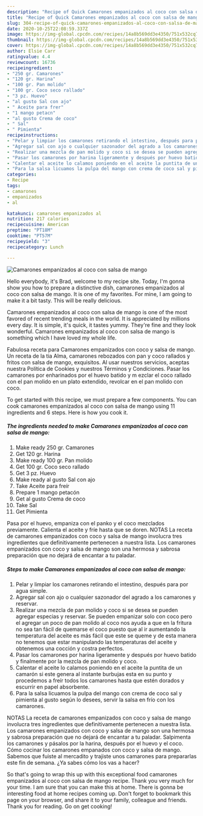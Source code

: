 ```yaml
---
description: "Recipe of Quick Camarones empanizados al coco con salsa de mango"
title: "Recipe of Quick Camarones empanizados al coco con salsa de mango"
slug: 304-recipe-of-quick-camarones-empanizados-al-coco-con-salsa-de-mango
date: 2020-10-25T22:08:59.337Z
image: https://img-global.cpcdn.com/recipes/14a8b569dd3e4350/751x532cq70/camarones-empanizados-al-coco-con-salsa-de-mango-foto-principal.jpg
thumbnail: https://img-global.cpcdn.com/recipes/14a8b569dd3e4350/751x532cq70/camarones-empanizados-al-coco-con-salsa-de-mango-foto-principal.jpg
cover: https://img-global.cpcdn.com/recipes/14a8b569dd3e4350/751x532cq70/camarones-empanizados-al-coco-con-salsa-de-mango-foto-principal.jpg
author: Elsie Carr
ratingvalue: 4.4
reviewcount: 16736
recipeingredient:
- "250 gr. Camarones"
- "120 gr. Harina"
- "100 gr. Pan molido"
- "100 gr. Coco seco rallado"
- "3 pz. Huevo"
- "al gusto Sal con ajo"
- " Aceite para frer"
- "1 mango petacn"
- "al gusto Crema de coco"
- " Sal"
- " Pimienta"
recipeinstructions:
- "Pelar y limpiar los camarones retirando el intestino, después para por agua simple."
- "Agregar sal con ajo o cualquier sazonador del agrado a los camarones y reservar."
- "Realizar una mezcla de pan molido y coco si se desea se pueden agregar especias y reservar. Se pueden empanizar solo con coco pero el agregar un poco de pan molido al coco nos ayuda a que en la fritura no sea tan fácil de quemarse el coco puesto que al ir aumentando la temperatura del aceite es más fácil que este se queme y de esta manera no tenemos que estar manipulando las temperaturas del aceite y obtenemos una cocción y costra perfectos."
- "Pasar los camarones por harina ligeramente y después por huevo batido y finalmente por la mezcla de pan molido y coco."
- "Calentar el aceite lo calamos poniendo en el aceite la puntita de un camarón si este genera al instante burbujas esta en su punto y procedemos a freír todos los camarones hasta que estén dorados y escurrir en papel absorbente."
- "Para la salsa licuamos la pulpa del mango con crema de coco sal y pimienta al gusto según lo desees, servir la salsa en frío con los camarones."
categories:
- Recipe
tags:
- camarones
- empanizados
- al

katakunci: camarones empanizados al 
nutrition: 217 calories
recipecuisine: American
preptime: "PT18M"
cooktime: "PT57M"
recipeyield: "3"
recipecategory: Lunch

---
```



![Camarones empanizados al coco con salsa de mango](https://img-global.cpcdn.com/recipes/14a8b569dd3e4350/751x532cq70/camarones-empanizados-al-coco-con-salsa-de-mango-foto-principal.jpg)

Hello everybody, it's Brad, welcome to my recipe site. Today, I'm gonna show you how to prepare a distinctive dish, camarones empanizados al coco con salsa de mango. It is one of my favorites. For mine, I am going to make it a bit tasty. This will be really delicious.

Camarones empanizados al coco con salsa de mango is one of the most favored of recent trending meals in the world. It is appreciated by millions every day. It is simple, it's quick, it tastes yummy. They're fine and they look wonderful. Camarones empanizados al coco con salsa de mango is something which I have loved my whole life.

Fabulosa receta para Camarones empanizados con coco y salsa de mango. Un receta de la tia Alma, camarones rebozados con pan y coco rallados y fritos con salsa de mango, exquisitos. Al usar nuestros servicios, aceptas nuestra Política de Cookies y nuestros Términos y Condiciones. Pasar los camarones por enharinados por el huevo batido y m ezclar el coco rallado con el pan molido en un plato extendido, revolcar en el pan molido con coco.


To get started with this recipe, we must prepare a few components. You can cook camarones empanizados al coco con salsa de mango using 11 ingredients and 6 steps. Here is how you cook it.

<!--inarticleads1-->

##### The ingredients needed to make Camarones empanizados al coco con salsa de mango:

1. Make ready 250 gr. Camarones
1. Get 120 gr. Harina
1. Make ready 100 gr. Pan molido
1. Get 100 gr. Coco seco rallado
1. Get 3 pz. Huevo
1. Make ready al gusto Sal con ajo
1. Take  Aceite para freír
1. Prepare 1 mango petacón
1. Get al gusto Crema de coco
1. Take  Sal
1. Get  Pimienta


Pasa por el huevo, empaniza con el panko y el coco mezclados previamente. Calienta el aceite y fríe hasta que se doren. NOTAS La receta de camarones empanizados con coco y salsa de mango involucra tres ingredientes que definitivamente pertenecen a nuestra lista. Los camarones empanizados con coco y salsa de mango son una hermosa y sabrosa preparación que no dejará de encantar a tu paladar. 

<!--inarticleads2-->

##### Steps to make Camarones empanizados al coco con salsa de mango:

1. Pelar y limpiar los camarones retirando el intestino, después para por agua simple.
1. Agregar sal con ajo o cualquier sazonador del agrado a los camarones y reservar.
1. Realizar una mezcla de pan molido y coco si se desea se pueden agregar especias y reservar. Se pueden empanizar solo con coco pero el agregar un poco de pan molido al coco nos ayuda a que en la fritura no sea tan fácil de quemarse el coco puesto que al ir aumentando la temperatura del aceite es más fácil que este se queme y de esta manera no tenemos que estar manipulando las temperaturas del aceite y obtenemos una cocción y costra perfectos.
1. Pasar los camarones por harina ligeramente y después por huevo batido y finalmente por la mezcla de pan molido y coco.
1. Calentar el aceite lo calamos poniendo en el aceite la puntita de un camarón si este genera al instante burbujas esta en su punto y procedemos a freír todos los camarones hasta que estén dorados y escurrir en papel absorbente.
1. Para la salsa licuamos la pulpa del mango con crema de coco sal y pimienta al gusto según lo desees, servir la salsa en frío con los camarones.


NOTAS La receta de camarones empanizados con coco y salsa de mango involucra tres ingredientes que definitivamente pertenecen a nuestra lista. Los camarones empanizados con coco y salsa de mango son una hermosa y sabrosa preparación que no dejará de encantar a tu paladar. Salpimenta los camarones y pásalos por la harina, después por el huevo y el coco. Cómo cocinar los camarones empanados con coco y salsa de mango. Sabemos que fuiste al mercadito y trajiste unos camarones para prepararlas este fin de semana. ¿Ya sabes cómo los vas a hacer? 

So that's going to wrap this up with this exceptional food camarones empanizados al coco con salsa de mango recipe. Thank you very much for your time. I am sure that you can make this at home. There is gonna be interesting food at home recipes coming up. Don't forget to bookmark this page on your browser, and share it to your family, colleague and friends. Thank you for reading. Go on get cooking!
